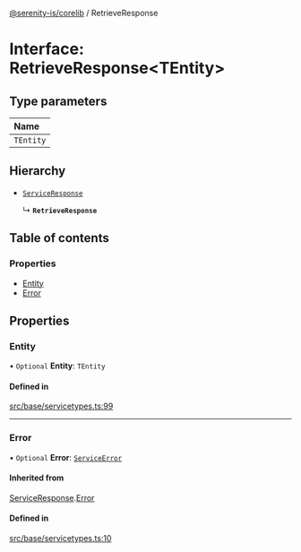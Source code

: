[@serenity-is/corelib](../README.md) / RetrieveResponse

# Interface: RetrieveResponse\<TEntity\>

## Type parameters

| Name |
| :------ |
| `TEntity` |

## Hierarchy

- [`ServiceResponse`](ServiceResponse.md)

  ↳ **`RetrieveResponse`**

## Table of contents

### Properties

- [Entity](RetrieveResponse.md#entity)
- [Error](RetrieveResponse.md#error)

## Properties

### Entity

• `Optional` **Entity**: `TEntity`

#### Defined in

[src/base/servicetypes.ts:99](https://github.com/serenity-is/serenity/blob/master/packages/corelib/src/base/servicetypes.ts#L99)

___

### Error

• `Optional` **Error**: [`ServiceError`](ServiceError.md)

#### Inherited from

[ServiceResponse](ServiceResponse.md).[Error](ServiceResponse.md#error)

#### Defined in

[src/base/servicetypes.ts:10](https://github.com/serenity-is/serenity/blob/master/packages/corelib/src/base/servicetypes.ts#L10)
